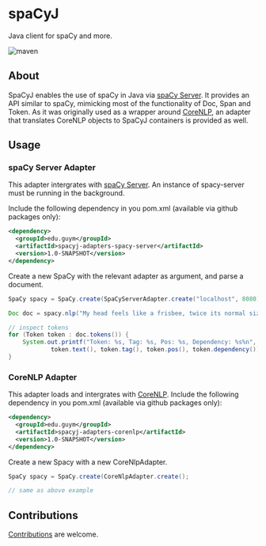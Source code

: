 # spaCyJ

Java client for spaCy and more.

![maven](https://github.com/manzurola/spacy-java/actions/workflows/maven.yml/badge.svg)

## About

SpaCyJ enables the use of spaCy in Java via [spaCy Server](https://github.com/neelkamath/spacy-server). It provides an API similar to spaCy, mimicking most of the functionality of Doc, Span and Token. As it was originally used as a wrapper around [CoreNLP](https://github.com/stanfordnlp/CoreNLP), an adapter that translates CoreNLP objects to SpaCyJ containers is provided as well.

## Usage

### spaCy Server Adapter

This adapter intergrates with [spaCy Server](https://github.com/neelkamath/spacy-server).
An instance of spacy-server must be running in the background.

Include the following dependency in you pom.xml (available via github packages only):

```xml
<dependency>
  <groupId>edu.guym</groupId>
  <artifactId>spacyj-adapters-spacy-server</artifactId>
  <version>1.0-SNAPSHOT</version>
</dependency>
```


Create a new SpaCy with the relevant adapter as argument, and parse a document.

```java
SpaCy spacy = SpaCy.create(SpaCyServerAdapter.create("localhost", 8080));

Doc doc = spacy.nlp("My head feels like a frisbee, twice its normal size.");

// inspect tokens
for (Token token : doc.tokens()) {
    System.out.printf("Token: %s, Tag: %s, Pos: %s, Dependency: %s%n", 
            token.text(), token.tag(), token.pos(), token.dependency());
}
```

### CoreNLP Adapter

This adapter loads and intergrates with [CoreNLP](https://github.com/stanfordnlp/CoreNLP).
Include the following dependency in you pom.xml (available via github packages only):

```xml
<dependency>
  <groupId>edu.guym</groupId>
  <artifactId>spacyj-adapters-corenlp</artifactId>
  <version>1.0-SNAPSHOT</version>
</dependency>
```
Create a new Spacy with a new CoreNlpAdapter.

```java
SpaCy spacy = SpaCy.create(CoreNlpAdapter.create();

// same as above example
```

## Contributions

[Contributions](https://github.com/manzurola/aligner/blob/a39d2719394fa258d3193e8258231950a3647920/CONTRIBUTING.md) are welcome.
